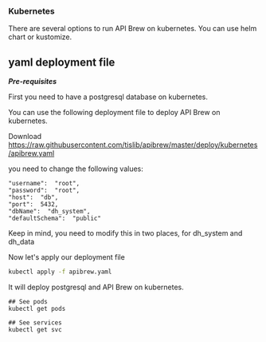 ### Kubernetes

There are several options to run API Brew on kubernetes. You can use helm chart or kustomize.

## yaml deployment file

***Pre-requisites***

First you need to have a postgresql database on kubernetes.

You can use the following deployment file to deploy API Brew on kubernetes.

Download https://raw.githubusercontent.com/tislib/apibrew/master/deploy/kubernetes/apibrew.yaml

you need to change the following values:

```
"username":  "root",
"password":  "root",
"host":  "db",
"port":  5432,
"dbName":  "dh_system",
"defaultSchema":  "public"
```
Keep in mind, you need to modify this in two places, for dh_system and dh_data

Now let's apply our deployment file

```bash
kubectl apply -f apibrew.yaml
```

It will deploy postgresql and API Brew on kubernetes.

```
## See pods
kubectl get pods

## See services
kubectl get svc
```
